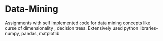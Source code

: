# Data-Mining
Assignments with self implemented code for data mining concepts like curse of dimensionality , decision trees.
Extensively used python libraries- numpy, pandas, matplotlib
